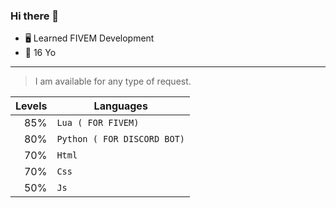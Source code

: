 ### Hi there 👋
- 🖥 Learned FIVEM Development  
- 🎈 16 Yo

---
> I am available for any type of request.

| Levels | Languages |
|-----:|-----------|
|   85%| `Lua ( FOR FIVEM)` |
|   80%| `Python ( FOR DISCORD BOT)`|
|   70%| `Html`      |
|   70%| `Css`       |
|   50%| `Js`        |


<!--
**Yoltix02/Yoltix02** is a ✨ _special_ ✨ repository because its `README.md` (this file) appears on your GitHub profile.

Here are some ideas to get you started:

- 🔭 I’m currently working on ...
- 🌱 I’m currently learning ...
- 👯 I’m looking to collaborate on ...
- 🤔 I’m looking for help with ...
- 💬 Ask me about ...
- 📫 How to reach me: ...
- 😄 Pronouns: ...
- ⚡ Fun fact: ...
-->
